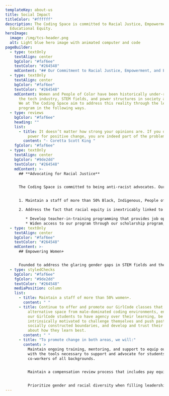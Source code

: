 ```yaml
---
templateKey: about-us
title: Social Impact
titleColor: "#ffffff"
description: The Coding Space is committed to Racial Justice, Empowerment, and
  Educational Equity.
heroImage:
  image: /img/tcs-header.png
  alt: Light blue hero image with animated computer and code
pageBuilder:
  - type: textOnly
    textAlign: center
    bgColor: "#faf6ee"
    textColor: "#264548"
    mdContent: "## Our Commitment to Racial Justice, Empowerment, and Educational Equity"
  - type: textOnly
    textAlign: center
    bgColor: "#faf6ee"
    textColor: "#264548"
    mdContent: Women and People of Color have been historically under-represented in
      the tech industry, STEM fields, and power structures in society at large.
      We at The Coding Space aim to address this reality through the lens of our
      program in the following ways.
  - type: reviews
    bgColor: "#faf6ee"
    heading: ""
    list:
      - title: It doesn’t matter how strong your opinions are. If you don’t use your
          power for positive change, you are indeed part of the problem.
        content: "- Coretta Scott King "
    fgColor: "#faf6ee"
  - type: textOnly
    textAlign: center
    bgColor: "#9de2dd"
    textColor: "#264548"
    mdContent: >-
      ## **Advocating for Racial Justice**


      The Coding Space is committed to being anti-racist advocates. Our staff and students reflect the many faces, cultures, and walks of life that proudly make up our world, and we are better because of it. We acknowledge that people of color have been historically under-represented in the tech industry, STEM fields, and power structures in society at large. We at The Coding Space aim to address this reality through the lens of our program and ensure that we are providing access and opportunity in the following ways:


      1. Maintain a staff of more than 50% Black, Indigenous, People of Color that reflects or expands the racial make-up of the area we serve. In New York City, for instance, that is ensuring our New York City team is at least 25% Black.

      2. Address the fact that racial equity is inextricably linked to economic opportunity through the following initiatives:

         * Develop teacher-in-training programming that provides job opportunities to people of color with non-traditional work and educational backgrounds.
         * Widen access to our program through our scholarship program, which aims to award need-based scholarships to 25% of our student body.
  - type: textOnly
    textAlign: center
    bgColor: "#faf6ee"
    textColor: "#264548"
    mdContent: >-
      ## Empowering Women+


      Founded to address the glaring gender gaps in STEM fields and the tech industry and to advocate for and champion female voices in all arenas, our GirlCode program is woven into the fabric of our company. We are committed to providing mentorship, opportunities for growth, and equitable access to girls, women, transgender people, gender non-conforming people, non-binary people, and people who want to be in a female-identified environment. To this end, we strive to achieve the following goals:
  - type: styledChecks
    bgColor: "#faf6ee"
    fgColor: "#9de2dd"
    textColor: "#264548"
    mediaPosition: column
    list:
      - title: Maintain a staff of more than 50% women+.
        content: " "
      - title: Continue to offer and promote our GirlCode classes that provide an
          alternative space from male-dominated coding environments, encouraging
          our GirlCode students to have agency over their learning, be
          intrinsically motivated to challenge themselves and push past their
          socially constructed boundaries, and develop and trust their instincts
          about how they learn best.
        content: " "
      - title: "To promote change in both areas, we will:"
        content: >
          Maintain ongoing training, mentoring, and support to equip our staff
          with the tools necessary to support and advocate for students and
          co-workers of all backgrounds. 


          Maintain a compensation review process that includes pay equity analysis.


          Prioritize gender and racial diversity when filling leadership positions and creating internal teams.
---
```

